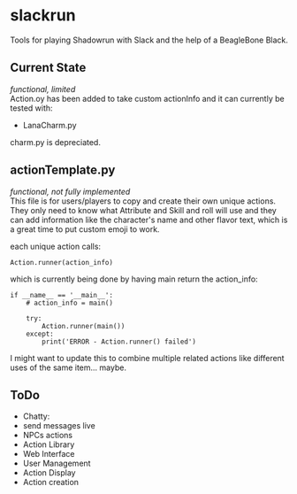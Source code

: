# slackrun
Tools for playing Shadowrun with Slack and the help of a BeagleBone Black.  

## Current State
_functional, limited_  
Action.oy has been added to take custom actionInfo and it can currently be tested with:
- LanaCharm.py

charm.py is depreciated.  


## actionTemplate.py
_functional, not fully implemented_  
This file is for users/players to copy and create their own unique actions.
 They only need to know what Attribute and Skill and roll will use and they can add information
 like the character's name and other flavor text, which is a great time to put custom emoji to work.  
 
each unique action calls:  
 
    Action.runner(action_info)

which is currently being done by having main return the action_info:  

    if __name__ == '__main__':
        # action_info = main()

        try:
            Action.runner(main())
        except:
            print('ERROR - Action.runner() failed')

  
I might want to update this to combine multiple related actions like different uses of the same item... maybe.  

## ToDo
- Chatty: 
 - send messages live
 - NPCs actions
- Action Library
- Web Interface
 - User Management
 - Action Display
 - Action creation
    
    